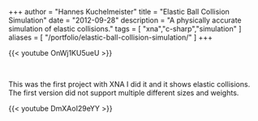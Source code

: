 +++
author = "Hannes Kuchelmeister"
title = "Elastic Ball Collision Simulation"
date = "2012-09-28"
description = "A physically accurate simulation of elastic collisions."
tags = [
    "xna","c-sharp","simulation"
]
aliases = [
	"/portfolio/elastic-ball-collision-simulation/"
]
+++

{{< youtube OnWj1KU5ueU >}}

<br>

This was the first project with XNA I did it and it shows elastic collisions. The first version did not support multiple different sizes and weights.


{{< youtube DmXAoI29eYY >}}
